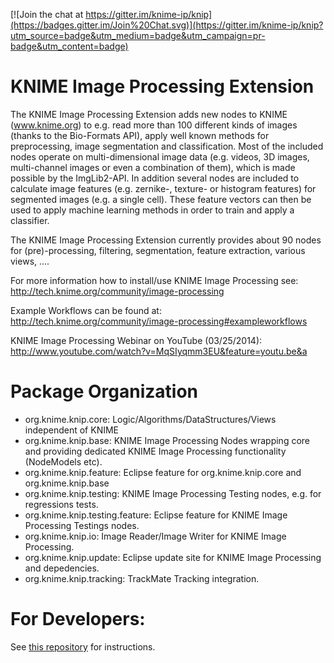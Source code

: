 
[![Join the chat at https://gitter.im/knime-ip/knip](https://badges.gitter.im/Join%20Chat.svg)](https://gitter.im/knime-ip/knip?utm_source=badge&utm_medium=badge&utm_campaign=pr-badge&utm_content=badge)


KNIME Image Processing Extension
====

The KNIME Image Processing Extension adds new nodes to KNIME (www.knime.org) to e.g. read more than 100 different kinds of images (thanks to the Bio-Formats API), apply well known methods for preprocessing, image segmentation and classification. Most of the included nodes operate on multi-dimensional image data (e.g. videos, 3D images, multi-channel images or even a combination of them), which is made possible by the ImgLib2-API. In addition several nodes are included to calculate image features (e.g. zernike-, texture- or histogram features) for segmented images (e.g. a single cell). These feature vectors can then be used to apply machine learning methods in order to train and apply a classifier. 

The KNIME Image Processing Extension currently provides about 90 nodes for (pre)-processing, filtering, segmentation, feature extraction, various views, ....

For more information how to install/use KNIME Image Processing see:
http://tech.knime.org/community/image-processing

Example Workflows can be found at:
http://tech.knime.org/community/image-processing#exampleworkflows

KNIME Image Processing Webinar on YouTube (03/25/2014):
http://www.youtube.com/watch?v=MqSIyqmm3EU&feature=youtu.be&a 

Package Organization
====

* org.knime.knip.core: Logic/Algorithms/DataStructures/Views independent of KNIME
* org.knime.knip.base: KNIME Image Processing Nodes wrapping core and providing dedicated KNIME Image Processing functionality (NodeModels etc).
* org.knime.knip.feature: Eclipse feature for org.knime.knip.core and org.knime.knip.base
* org.knime.knip.testing: KNIME Image Processing Testing nodes, e.g. for regressions tests.
* org.knime.knip.testing.feature: Eclipse feature for KNIME Image Processing Testings nodes.
* org.knime.knip.io: Image Reader/Image Writer for KNIME Image Processing. 
* org.knime.knip.update: Eclipse update site for KNIME Image Processing and depedencies.
* org.knime.knip.tracking: TrackMate Tracking integration.

For Developers:
====
See [this repository](https://github.com/knime-ip/knip-sdk-setup) for instructions.
